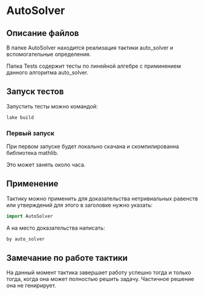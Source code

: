 # AutoSolver

## Описание файлов

В папке AutoSolver находится реализация тактики auto_solver и вспомогательные определения.

Папка Tests содержит тесты по линейной алгебре с приминением данного алгоритма auto_solver.

## Запуск тестов

Запустить тесты можно командой:

```bash
lake build
```

### Первый запуск

При первом запуске будет локально скачана и скомпилированна библиотека mathlib.

Это может занять около часа.

## Применение

Тактику можно применить для доказательства нетривиальных равенств или утверждений для этого в заголовке нужно указать:

```c++
import AutoSolver
```

А на место доказательства написать:

```c++
by auto_solver
```

## Замечание по работе тактики

На данный момент тактика завершает работу успешно тогда и только тогда, когда она может полностью решить задачу. Частичное решение она не генирирует.
